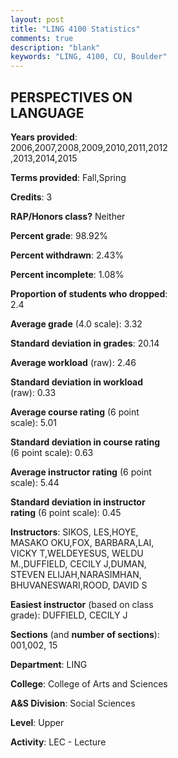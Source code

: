 ```yaml
---
layout: post
title: "LING 4100 Statistics"
comments: true
description: "blank"
keywords: "LING, 4100, CU, Boulder"
--- 
```

<head>
<script src="https://ajax.googleapis.com/ajax/libs/jquery/2.1.3/jquery.min.js"></script>
<script src="https://dl.dropboxusercontent.com/s/pc42nxpaw1ea4o9/highcharts.js?dl=0"></script>
<!-- <script src="../assets/js/highcharts.js"></script> -->
<style type="text/css">@font-face {
	font-family: "Bebas Neue";
	src: url(https://www.filehosting.org/file/details/544349/BebasNeue%20Regular.otf) format("opentype");
	}
	h1.Bebas { 
		font-family: "Bebas Neue", Verdana, Tahoma;
	}
</style>
</head>
<body>
	<div id="container" style="float: right; width: 45%; height: 88%; margin-left: 2.5%; margin-right: 2.5%;"></div>
	<script language="JavaScript">
		$(document).ready(function() {
		var chart = {type: 'column'};
		var title = {text: 'Grade Distribution'};
		var xAxis = {categories: ['A','B','C','D','F'],crosshair: true};
		var yAxis = {min: 0,title: {text: 'Percentage'}};
		var tooltip = {headerFormat: '<center><b><span style="font-size:20px">{point.key}</span></b></center>',
		               pointFormat: '<td style="padding:0"><b>{point.y:.1f}%</b></td>',
		               footerFormat: '</table>',shared: true,useHTML: true};
		var plotOptions = {column: {pointPadding: 0.0,borderWidth: 0}};  
		var credits = {enabled: false};var series= [{name: 'Percent',data: [58.51,28.17,8.67,1.24,3.41,]}];
		var json = {};
		json.chart = chart;
		json.title = title;
		json.tooltip = tooltip;
		json.xAxis = xAxis;
		json.yAxis = yAxis;  
		json.series = series;
		json.plotOptions = plotOptions;  
		json.credits = credits;
		$('#container').highcharts(json);
	});
	</script>
</body>
			   
## PERSPECTIVES ON LANGUAGE

**Years provided**: 2006,2007,2008,2009,2010,2011,2012,2013,2014,2015

**Terms provided**: Fall,Spring

**Credits**: 3

**RAP/Honors class?** Neither

**Percent grade**: 98.92%

**Percent withdrawn**: 2.43%

**Percent incomplete**: 1.08%

**Proportion of students who dropped**: 2.4

**Average grade** (4.0 scale): 3.32

**Standard deviation in grades**: 20.14

**Average workload** (raw): 2.46

**Standard deviation in workload** (raw): 0.33

**Average course rating** (6 point scale): 5.01

**Standard deviation in course rating** (6 point scale): 0.63

**Average instructor rating** (6 point scale): 5.44

**Standard deviation in instructor rating** (6 point scale): 0.45

**Instructors**: SIKOS, LES,HOYE, MASAKO OKU,FOX, BARBARA,LAI, VICKY T,WELDEYESUS, WELDU M.,DUFFIELD, CECILY J,DUMAN, STEVEN ELIJAH,NARASIMHAN, BHUVANESWARI,ROOD, DAVID S

**Easiest instructor** (based on class grade): DUFFIELD, CECILY J

**Sections** (and **number of sections**): 001,002, 15

**Department**: LING

**College**: College of Arts and Sciences

**A&S Division**: Social Sciences

**Level**: Upper

**Activity**: LEC - Lecture